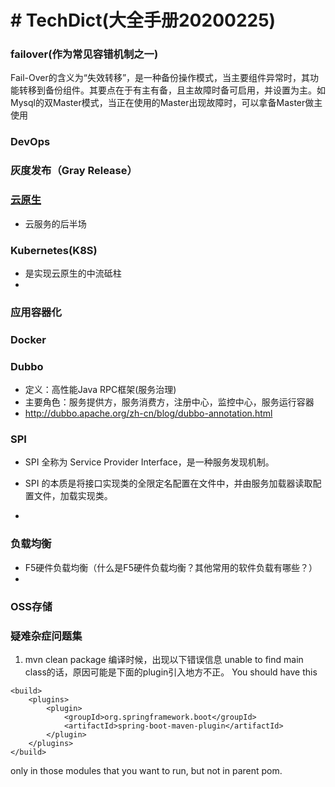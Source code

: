 #  # TechDict(大全手册20200225)

### failover(作为常见容错机制之一)

Fail-Over的含义为“失效转移”，是一种备份操作模式，当主要组件异常时，其功能转移到备份组件。其要点在于有主有备，且主故障时备可启用，并设置为主。如Mysql的双Master模式，当正在使用的Master出现故障时，可以拿备Master做主使用

### DevOps



### 灰度发布（Gray Release）



### [云原生](https://blog.csdn.net/BtB5e6Nsu1g511Eg5XEg/article/details/102422533)

- 云服务的后半场

### Kubernetes(K8S)

- 是实现云原生的中流砥柱
- 

### 应用容器化

### Docker



### Dubbo

- 定义：高性能Java RPC框架(服务治理)
- 主要角色：服务提供方，服务消费方，注册中心，监控中心，服务运行容器
- http://dubbo.apache.org/zh-cn/blog/dubbo-annotation.html

### SPI

- SPI 全称为 Service Provider Interface，是一种服务发现机制。

- SPI 的本质是将接口实现类的全限定名配置在文件中，并由服务加载器读取配置文件，加载实现类。
- 

### 负载均衡

- F5硬件负载均衡（什么是F5硬件负载均衡？其他常用的软件负载有哪些？）
- 

### OSS存储



### 疑难杂症问题集
1. mvn clean package 编译时候，出现以下错误信息 unable to find main class的话，原因可能是下面的plugin引入地方不正。
You should have this
```
<build>
    <plugins>
        <plugin>
            <groupId>org.springframework.boot</groupId>
            <artifactId>spring-boot-maven-plugin</artifactId>
        </plugin>
    </plugins>
</build>
```

only in those modules that you want to run, but not in parent pom.




